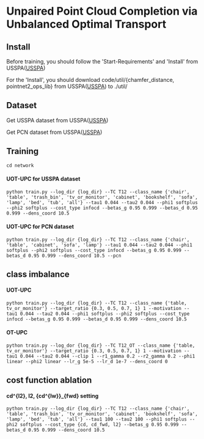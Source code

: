 # Unpaired Point Cloud Completion via Unbalanced Optimal Transport #

## Install ##

Before training, you should follow the 'Start-Requirements' and 'Install' from USSPA([USSPA](https://github.com/murcherful/USSPA))

For the 'Install', you should download code/util/{chamfer_distance, pointnet2_ops_lib} from USSPA([USSPA](https://github.com/murcherful/USSPA)) to ./util/

## Dataset ##

Get USSPA dataset from USSPA([USSPA](https://github.com/murcherful/USSPA))

Get PCN dataset from USSPA([USSPA](https://github.com/murcherful/USSPA))

## Training ##
```
cd network
```

#### UOT-UPC for USSPA dataset ####
```
python train.py --log_dir {log_dir} --TC T12 --class_name {'chair', 'table', 'trash_bin', 'tv_or_monitor', 'cabinet', 'bookshelf', 'sofa', 'lamp', 'bed', 'tub', 'all'} --tau1 0.044 --tau2 0.044 --phi1 softplus --phi2 softplus --cost_type infocd --betas_g 0.95 0.999 --betas_d 0.95 0.999 --dens_coord 10.5 
```
#### UOT-UPC for PCN dataset ####
```
python train.py --log_dir {log_dir} --TC T12 --class_name {'chair', 'table', 'cabinet', 'sofa', 'lamp'} --tau1 0.044 --tau2 0.044 --phi1 softplus --phi2 softplus --cost_type infocd --betas_g 0.95 0.999 --betas_d 0.95 0.999 --dens_coord 10.5 --pcn
```

## class imbalance  ##
#### UOT-UPC ####
```
python train.py --log_dir {log_dir} --TC T12 --class_name {'table, tv_or_monitor'} --target_ratio {0.3, 0.5, 0.7, 1} 1 --motivation --tau1 0.044 --tau2 0.044 --phi1 softplus --phi2 softplus --cost_type infocd --betas_g 0.95 0.999 --betas_d 0.95 0.999 --dens_coord 10.5 
```
#### OT-UPC ####
```
python train.py --log_dor {log_dir} --TC T12_OT --class_name {'table, tv_or_monitor'} --target_ratio {0.3, 0.5, 0.7, 1} 1 --motivation --tau1 0.044 --tau2 0.044 --clip 1 --r1_gamma 0.2 --r2_gamma 0.2 --phi1 linear --phi2 linear --lr_g 5e-5 --lr_d 1e-7 --dens_coord 0
```

## cost function ablation ##

#### cd^{l2}, l2, {cd^{lw}}_{fwd} setting ####
```
python train.py --log_dir {log_dir} --TC T12 --class_name {'chair', 'table', 'trash_bin', 'tv_or_monitor', 'cabinet', 'bookshelf', 'sofa', 'lamp', 'bed', 'tub', 'all'} --tau1 100 --tau2 100 --phi1 softplus --phi2 softplus --cost_type {cd, cd_fwd, l2} --betas_g 0.95 0.999 --betas_d 0.95 0.999 --dens_coord 10.5 
```
